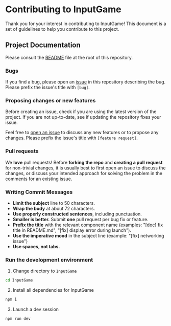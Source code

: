 # Contributing to InputGame

Thank you for your interest in contributing to InputGame! This document is a set of guidelines to help you contribute to this project.

## Project Documentation

Please consult the [README](./README.md) file at the root of this repository.

### Bugs

If you find a bug, please open an [issue] in this repository describing the bug. Please prefix the issue's title with `[bug]`.

### Proposing changes or new features

Before creating an issue, check if you are using the latest version of the project. If you are not up-to-date, see if updating the repository fixes your issue.

Feel free to [open an issue](https://github.com/dwesh163/InputGame/issues/new/choose) to discuss any new features or to propose any changes. Please prefix the issue's title with `[feature request]`.

### Pull requests

We **love** pull requests! Before **forking the repo** and **creating a pull request** for non-trivial changes, it is usually best to first open an issue to discuss the changes, or discuss your intended approach for solving the problem in the comments for an existing issue.

### Writing Commit Messages

-   **Limit the subject** line to 50 characters.
-   **Wrap the body** at about 72 characters.
-   **Use properly constructed sentences**, including punctuation.
-   **Smaller is better.** Submit **one** pull request per bug fix or feature.
-   **Prefix the title** with the relevant component name (examples: "[doc] fix title in README.md", "[fix] display error during launch").
-   **Use the imperative mood** in the subject line (example: "[fix] networking issue")
-   **Use spaces, not tabs.**

### Run the development environment

1. Change directory to `InputGame`

```bash
cd InputGame
```

2. Install all dependencies for InputGame

```bash
npm i
```

3. Launch a dev session

```bash
npm run dev
```

[issue]: https://github.com/dwesh163/InputGame/issues/
[CHANGELOG.md]: ./CHANGELOG.md
